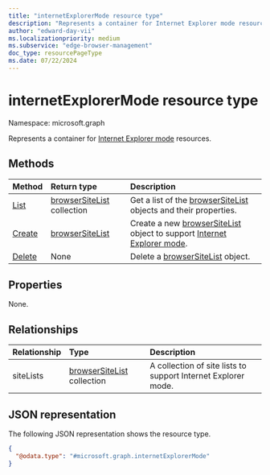 ```yaml
---
title: "internetExplorerMode resource type"
description: "Represents a container for Internet Explorer mode resources."
author: "edward-day-vii"
ms.localizationpriority: medium
ms.subservice: "edge-browser-management"
doc_type: resourcePageType
ms.date: 07/22/2024
---
```


# internetExplorerMode resource type

Namespace: microsoft.graph

Represents a container for [Internet Explorer mode](/deployedge/edge-ie-mode) resources.

## Methods
|Method|Return type|Description|
|:---|:---|:---|
|[List](../api/internetexplorermode-list-sitelists.md)|[browserSiteList](../resources/browsersitelist.md) collection|Get a list of the [browserSiteList](../resources/browsersitelist.md) objects and their properties.|
|[Create](../api/internetexplorermode-post-sitelists.md)|[browserSiteList](../resources/browsersitelist.md)|Create a new [browserSiteList](../resources/browsersitelist.md) object to support [Internet Explorer mode](/deployedge/edge-ie-mode).|
|[Delete](../api/internetexplorermode-delete-sitelists.md)|None|Delete a [browserSiteList](../resources/browsersitelist.md) object.|

## Properties

None.

## Relationships
|Relationship|Type|Description|
|:---|:---|:---|
|siteLists|[browserSiteList](../resources/browsersitelist.md) collection|A collection of site lists to support Internet Explorer mode.|

## JSON representation
The following JSON representation shows the resource type.
<!-- {
  "blockType": "resource",
  "keyProperty": "id",
  "@odata.type": "microsoft.graph.internetExplorerMode",
  "openType": false
}
-->
``` json
{
  "@odata.type": "#microsoft.graph.internetExplorerMode"
}
```

